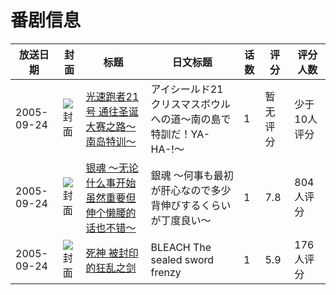 # 番剧信息

|放送日期|封面|标题|日文标题|话数|评分|评分人数|
|---|---|---|---|---|---|---|
|2005-09-24|![封面](https://lain.bgm.tv/pic/cover/c/e8/e3/469597_Jq5g0.jpg)|[光速跑者21号 通往圣诞大赛之路〜南岛特训〜](https://bangumi.tv/subject/469597)|アイシールド21 クリスマスボウルへの道〜南の島で特訓だ！YA-HA-!〜|1|暂无评分|少于10人评分|
|2005-09-24|![封面](https://lain.bgm.tv/pic/cover/c/9a/ea/3153_Z9s63.jpg)|[银魂 〜无论什么事开始虽然重要但伸个懒腰的话也不错〜](https://bangumi.tv/subject/3153)|銀魂 〜何事も最初が肝心なので多少背伸びするくらいが丁度良い〜|1|7.8|804人评分|
|2005-09-24|![封面](https://lain.bgm.tv/pic/cover/c/77/fd/133680_8F7jJ.jpg)|[死神 被封印的狂乱之剑](https://bangumi.tv/subject/133680)|BLEACH The sealed sword frenzy|1|5.9|176人评分|
